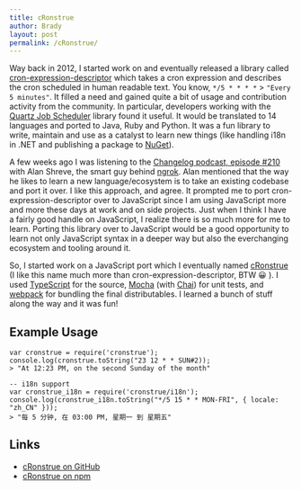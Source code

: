 ```yaml
---
title: cRonstrue
author: Brady
layout: post
permalink: /cRonstrue/
---
```


Way back in 2012, I started work on and eventually released a library called [cron-expression-descriptor](https://github.com/bradymholt/cron-expression-descriptor) which takes a cron expression and describes the cron scheduled in human readable text.  You know, `*/5 * * * *` > `"Every 5 minutes"`.  It filled a need and gained quite a bit of usage and contribution activity from the community.  In particular, developers working with the [Quartz Job Scheduler](http://www.quartz-scheduler.org/) library found it useful.  It would be translated to 14 languages and ported to Java, Ruby and Python.  It was a fun library to write, maintain and use as a catalyst to learn new things (like handling i18n in .NET and publishing a package to [NuGet](https://www.nuget.org/)).

A few weeks ago I was listening to the [Changelog podcast, episode #210](https://changelog.com/210/) with Alan Shreve, the smart guy behind [ngrok](https://ngrok.com/).  Alan mentioned that the way he likes to learn a new language/ecosystem is to take an existing codebase and port it over.  I like this approach, and agree.  It prompted me to port cron-expression-descriptor over to JavaScript since I am using JavaScript more and more these days at work and on side projects.  Just when I think I have a fairly good handle on JavaScript, I realize there is so much more for me to learn.  Porting this library over to JavaScript would be a good opportunity to learn not only JavaScript syntax in a deeper way but also the everchanging ecosystem and tooling around it.

So, I started work on a JavaScript port which I eventually named [cRonstrue](https://github.com/bradymholt/cronstrue) (I like this name much more than cron-expression-descriptor, BTW 😀 ).  I used [TypeScript](https://www.typescriptlang.org/) for the source, [Mocha](https://mochajs.org/) (with [Chai](http://chaijs.com/)) for unit tests, and [webpack](https://webpack.github.io/) for bundling the final distributables.  I learned a bunch of stuff along the way and it was fun!

## Example Usage

~~~
var cronstrue = require('cronstrue');
console.log(cronstrue.toString("23 12 * * SUN#2));
> "At 12:23 PM, on the second Sunday of the month"

-- i18n support
var cronstrue_i18n = require('cronstrue/i18n');
console.log(cronstrue_i18n.toString("*/5 15 * * MON-FRI", { locale: "zh_CN" }));
> "每 5 分钟, 在 03:00 PM, 星期一 到 星期五"

~~~

## Links

- [cRonstrue on GitHub](https://github.com/bradymholt/cronstrue)
- [cRonstrue on npm](https://www.npmjs.com/package/cronstrue)